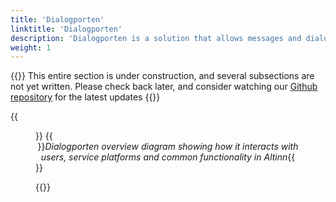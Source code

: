 ```yaml
---
title: 'Dialogporten'
linktitle: 'Dialogporten'
description: 'Dialogporten is a solution that allows messages and dialogs implemented on Altinn 3 and other digital service platforms accessible to end-user systems in a common format.'
weight: 1
---
```


{{<notice warning>}}
This entire section is under construction, and several subsections are not yet written. Please check back later, and consider watching our [Github repository](https://github.com/altinn/altinn-studio-docs/) for the latest updates
{{</notice>}}


{{<figure src="media/basic-diagram.png" alt="Diagram over Dialogporten">}}
{{<center>}}_Dialogporten overview diagram showing how it interacts with users, service platforms and common functionality in Altinn_{{</center>}}

{{<children />}}


